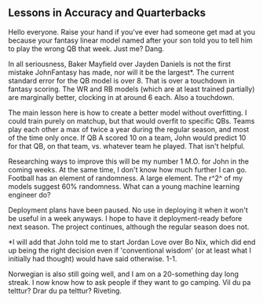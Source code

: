 ## Lessons in Accuracy and Quarterbacks

Hello everyone. Raise your hand if you've ever had someone get mad at you because your fantasy linear model named after your son told you to tell him to play the wrong QB that week. Just me? Dang.  

In all seriousness, Baker Mayfield over Jayden Daniels is not the first mistake JohnFantasy has made, nor will it be the largest*. The current standard error for the QB model is over 8. That is over a touchdown in fantasy scoring. The WR and RB models (which are at least trained partially) are marginally better, clocking in at around 6 each. Also a touchdown.

The main lesson here is how to create a better model without overfitting. I could train purely on matchup, but that would overfit to specific QBs. Teams play each other a max of twice a year during the regular season, and most of the time only once. If QB A scored 10 on a team, John would predict 10 for that QB, on that team, vs. whatever team he played. That isn't helpful.

Researching ways to improve this will be my number 1 M.O. for John in the coming weeks. At the same time, I don't know how much further I can go. Football has an element of randomness. A large element. The r^2^ of my models suggest 60% randomness. What can a young machine learning engineer do?

Deployment plans have been paused. No use in deploying it when it won't be useful in a week anyways. I hope to have it deployment-ready before next season. The project continues, although the regular season does not.

*I will add that John told me to start Jordan Love over Bo Nix, which did end up being the right decision even if 'conventional wisdom' (or at least what I initially had thought) would have said otherwise. 1-1.

Norwegian is also still going well, and I am on a 20-something day long streak. I now know how to ask people if they want to go camping. Vil du pa telttur? Drar du pa telttur? Riveting.

